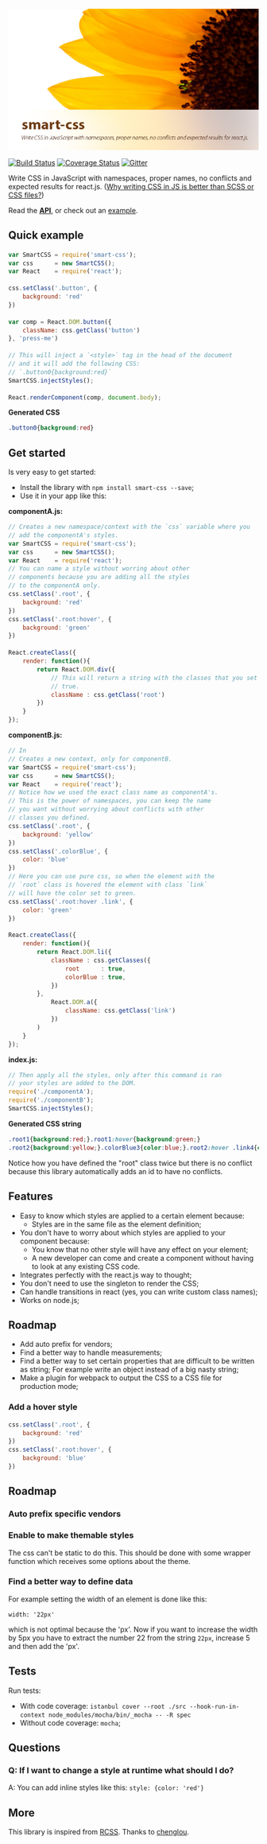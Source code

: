 ![smart-css](./docs/repo-header.jpg)

[![Build Status](https://travis-ci.org/hackhat/smart-css.svg?branch=prod)](https://travis-ci.org/hackhat/smart-css) [![Coverage Status](https://coveralls.io/repos/hackhat/smart-css/badge.svg?branch=prod)](https://coveralls.io/r/hackhat/smart-css?branch=prod) [![Gitter](https://badges.gitter.im/Join%20Chat.svg)](https://gitter.im/hackhat/smart-css?utm_source=badge&utm_medium=badge&utm_campaign=pr-badge)

Write CSS in JavaScript with namespaces, proper names, no conflicts and expected results for react.js. ([Why writing CSS in JS is better than SCSS or CSS files?](https://speakerdeck.com/vjeux/react-css-in-js))

Read the **[API](https://rawgit.com/hackhat/smart-css/v1.0.2/docs/jsduck/index.html)**, or check out an [example](https://github.com/hackhat/fluxmax-smart-css/tree/ui-test).



## Quick example

```javascript
var SmartCSS = require('smart-css');
var css      = new SmartCSS();
var React    = require('react');

css.setClass('.button', {
    background: 'red'
})

var comp = React.DOM.button({
    className: css.getClass('button')
}, 'press-me')

// This will inject a `<style>` tag in the head of the document 
// and it will add the following CSS:
// `.button0{background:red}`
SmartCSS.injectStyles();

React.renderComponent(comp, document.body);
```

**Generated CSS**
```css
.button0{background:red}
```



## Get started

Is very easy to get started:

 - Install the library with `npm install smart-css --save`;
 - Use it in your app like this:

**componentA.js:**
```javascript
// Creates a new namespace/context with the `css` variable where you 
// add the componentA's styles.
var SmartCSS = require('smart-css');
var css      = new SmartCSS();
var React    = require('react');
// You can name a style without worring about other
// components because you are adding all the styles
// to the componentA only.
css.setClass('.root', {
    background: 'red'
})
css.setClass('.root:hover', {
    background: 'green'
})

React.createClass({
    render: function(){
        return React.DOM.div({
            // This will return a string with the classes that you set
            // true.
            className : css.getClass('root')
        })
    }
});
```

**componentB.js:**
```javascript
// In
// Creates a new context, only for componentB.
var SmartCSS = require('smart-css');
var css      = new SmartCSS();
var React    = require('react');
// Notice how we used the exact class name as componentA's.
// This is the power of namespaces, you can keep the name
// you want without worrying about conflicts with other
// classes you defined.
css.setClass('.root', {
    background: 'yellow'
})
css.setClass('.colorBlue', {
    color: 'blue'
})
// Here you can use pure css, so when the element with the 
// `root` class is hovered the element with class `link`
// will have the color set to green.
css.setClass('.root:hover .link', {
    color: 'green'
})

React.createClass({
    render: function(){
        return React.DOM.li({
            className : css.getClasses({
                root      : true,
                colorBlue : true,
            })
        },
            React.DOM.a({
                className: css.getClass('link')
            })
        )
    }
});
```

**index.js:**
```javascript
// Then apply all the styles, only after this command is ran
// your styles are added to the DOM.
require('./componentA');
require('./componentB');
SmartCSS.injectStyles();
```

**Generated CSS string**
```css
.root1{background:red;}.root1:hover{background:green;}
.root2{background:yellow;}.colorBlue3{color:blue;}.root2:hover .link4{color:green;}
```

Notice how you have defined the "root" class twice but there is no conflict because this library automatically adds an id to have no conflicts.



## Features

 - Easy to know which styles are applied to a certain element because:
   - Styles are in the same file as the element definition;
 - You don't have to worry about which styles are applied to your component because:
   - You know that no other style will have any effect on your element;
   - A new developer can come and create a component without having to look at any
     existing CSS code.
 - Integrates perfectly with the react.js way to thought;
 - You don't need to use the singleton to render the CSS;
 - Can handle transitions in react (yes, you can write custom class names);
 - Works on node.js;


## Roadmap

 - Add auto prefix for vendors;
 - Find a better way to handle measurements;
 - Find a better way to set certain properties that are difficult to be written as string; For example write an object instead of a big nasty string;
 - Make a plugin for webpack to output the CSS to a CSS file for production mode;



### Add a hover style

```javascript
css.setClass('.root', {
    background: 'red'
})
css.setClass('.root:hover', {
    background: 'blue'
})
```



## Roadmap

### Auto prefix specific vendors

### Enable to make themable styles

The css can't be static to do this. This should be done with some wrapper function which
receives some options about the theme.

### Find a better way to define data

For example setting the width of an element is done like this:

    width: '22px'

which is not optimal because the 'px'. Now if you want to increase the width by 5px you have to extract the number 22 from the string `22px`, increase 5 and then add the 'px'.


## Tests

Run tests:

 - With code coverage: `istanbul cover --root ./src --hook-run-in-context node_modules/mocha/bin/_mocha -- -R spec`
 - Without code coverage: `mocha`;


## Questions


### Q: If I want to change a style at runtime what should I do?

A: You can add inline styles like this: `style: {color: 'red'}` 


## More

This library is inspired from [RCSS](https://github.com/chenglou/RCSS). Thanks to [chenglou](https://github.com/chenglou).
